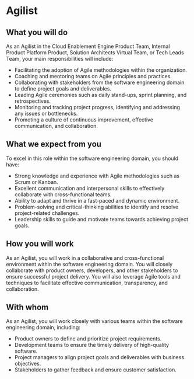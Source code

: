 # Agilist

## What you will do

As an Agilist in the Cloud Enablement Engine Product Team, Internal Product Platform Product, Solution Architects Virtual Team, or Tech Leads Team, your main responsibilities will include:

- Facilitating the adoption of Agile methodologies within the organization.
- Coaching and mentoring teams on Agile principles and practices.
- Collaborating with stakeholders from the software engineering domain to define project goals and deliverables.
- Leading Agile ceremonies such as daily stand-ups, sprint planning, and retrospectives.
- Monitoring and tracking project progress, identifying and addressing any issues or bottlenecks.
- Promoting a culture of continuous improvement, effective communication, and collaboration.

## What we expect from you

To excel in this role within the software engineering domain, you should have:

- Strong knowledge and experience with Agile methodologies such as Scrum or Kanban.
- Excellent communication and interpersonal skills to effectively collaborate with cross-functional teams.
- Ability to adapt and thrive in a fast-paced and dynamic environment.
- Problem-solving and critical-thinking abilities to identify and resolve project-related challenges.
- Leadership skills to guide and motivate teams towards achieving project goals.

## How you will work

As an Agilist, you will work in a collaborative and cross-functional environment within the software engineering domain. You will closely collaborate with product owners, developers, and other stakeholders to ensure successful project delivery. You will also leverage Agile tools and techniques to facilitate effective communication, transparency, and collaboration.

## With whom

As an Agilist, you will work closely with various teams within the software engineering domain, including:

- Product owners to define and prioritize project requirements.
- Development teams to ensure the timely delivery of high-quality software.
- Project managers to align project goals and deliverables with business objectives.
- Stakeholders to gather feedback and ensure customer satisfaction.
